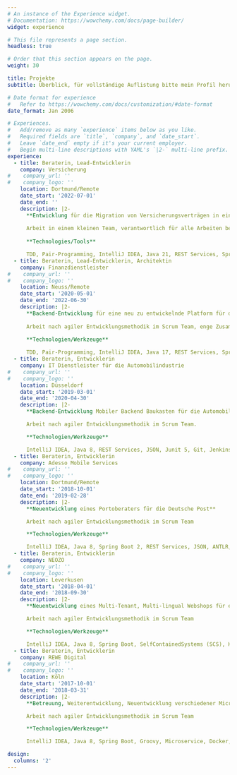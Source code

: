 ```yaml
---
# An instance of the Experience widget.
# Documentation: https://wowchemy.com/docs/page-builder/
widget: experience

# This file represents a page section.
headless: true

# Order that this section appears on the page.
weight: 30

title: Projekte
subtitle: Überblick, für vollständige Auflistung bitte mein Profil herunterladen

# Date format for experience
#   Refer to https://wowchemy.com/docs/customization/#date-format
date_format: Jan 2006

# Experiences.
#   Add/remove as many `experience` items below as you like.
#   Required fields are `title`, `company`, and `date_start`.
#   Leave `date_end` empty if it's your current employer.
#   Begin multi-line descriptions with YAML's `|2-` multi-line prefix.
experience:
  - title: Beraterin, Lead-Entwicklerin
    company: Versicherung
#    company_url: ''
#    company_logo: ''
    location: Dortmund/Remote
    date_start: '2022-07-01'
    date_end: ''
    description: |2-
      **Entwicklung für die Migration von Versicherungsverträgen in eine neu entwickelte Plattform**
      
      Arbeit in einem kleinen Team, verantwortlich für alle Arbeiten bezüglich der durchzuführenden Migration. Enge Zusammenarbeit mit dem Team, welches die neue Plattform entwickelt. Koordination und Absprachen mit allen Umsystemen, Information über Vorgehensweise und Fortschritt der Migration, Architekturentscheidungen bezüglich Design, Implementierung, Staging, Build-Automatisierung, Tests, Lasttests, Batchverarbeitung, Performanz für hohes Datenvolumen.
        
      **Technologies/Tools**

      TDD, Pair-Programming, IntelliJ IDEA, Java 21, REST Services, SpringBoot 3, Docker, OpenAPI, OAuth, Openid-Connect, JUnit5, PostgrSQL, DB2, Maven, Git, Jenkins, Sonar, JIRA, Confluence, Asciidoc
  - title: Beraterin, Lead-Entwicklerin, Architektin
    company: Finanzdienstleister
#    company_url: ''
#    company_logo: ''
    location: Neuss/Remote
    date_start: '2020-05-01'
    date_end: '2022-06-30'
    description: |2-
      **Backend-Entwicklung für eine neu zu entwickelnde Platform für die Inkasso Wirtschaft**
      
      Arbeit nach agiler Entwicklungsmethodik im Scrum Team, enge Zusammenarbeit und Koordination mit anderen Scrum Teams und Entwicklerteams beim Kunden. Architekturdesign und -umsetzung, Stagingkonzepte, Automatisierung von Builds und Deployments mit Jenkins (CI/CD).
        
      **Technologien/Werkzeuge**

      TDD, Pair-Programming, IntelliJ IDEA, Java 17, REST Services, SpringBoot 2, Docker, Kubernetes, Helm-Charts, OpenAPI, HashiCorp Vault, OAuth, Openid-Connect, JUnit5, Gauge, MongoDB, Maven, Git, Jenkins, Sonar, JIRA, Confluence, Azure, Rancher, OTC, Asciidoc        
  - title: Beraterin, Entwicklerin
    company: IT Dienstleister für die Automobilindustrie
#    company_url: ''
#    company_logo: ''
    location: Düsseldorf
    date_start: '2019-03-01'
    date_end: '2020-04-30'
    description: |2-
      **Backend-Entwicklung Mobiler Backend Baukasten für die Automobilindustrie**

      Arbeit nach agiler Entwicklungsmethodik im Scrum Team.

      **Technologien/Werkzeuge**

      IntelliJ IDEA, Java 8, REST Services, JSON, Junit 5, Git, Jenkins, JIRA, Confluence, Sonar, Kubernetes, FitNesse
  - title: Beraterin, Entwicklerin
    company: Adesso Mobile Services
#    company_url: ''
#    company_logo: ''
    location: Dortmund/Remote
    date_start: '2018-10-01'
    date_end: '2019-02-28'
    description: |2-
      **Neuentwicklung eines Portoberaters für die Deutsche Post**

      Arbeit nach agiler Entwicklungsmethodik im Scrum Team

      **Technologien/Werkzeuge**

      IntelliJ IDEA, Java 8, Spring Boot 2, REST Services, JSON, ANTLR, Junit 5, Git, Jenkins, JIRA, Confluence, Sonar, TeamCity
  - title: Beraterin, Entwicklerin
    company: NEOZO
#    company_url: ''
#    company_logo: ''
    location: Leverkusen
    date_start: '2018-04-01'
    date_end: '2018-09-30'
    description: |2-
      **Neuentwicklung eines Multi-Tenant, Multi-lingual Webshops für einen marktführenden Anbieter von Komplettaustattungen für Büro, Lager und Betrieb**

      Arbeit nach agiler Entwicklungsmethodik im Scrum Team

      **Technologien/Werkzeuge**

      IntelliJ IDEA, Java 8, Spring Boot, SelfContainedSystems (SCS), Kafka, REST, JSON, Freemarker, Bootstrap, Gradle, JUnit, Git, Jenkins, JIRA, Confluence, Sonar
  - title: Beraterin, Entwicklerin
    company: REWE Digital
#    company_url: ''
#    company_logo: ''
    location: Köln
    date_start: '2017-10-01'
    date_end: '2018-03-31'
    description: |2-
      **Betreuung, Weiterentwicklung, Neuentwicklung verschiedener Microservices  im E-Commerce Tribe für shop.rewe.de**

      Arbeit nach agiler Entwicklungsmethodik im Scrum Team

      **Technologien/Werkzeuge**

      IntelliJ IDEA, Java 8, Spring Boot, Groovy, Microservice, Docker, Kafka, REST, JSON, Maven, Gradle, JUnit, Spock, Git, Jenkins, JIRA, Confluence

design:
  columns: '2'
---
```

